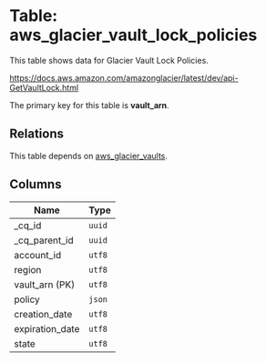 # Table: aws_glacier_vault_lock_policies

This table shows data for Glacier Vault Lock Policies.

https://docs.aws.amazon.com/amazonglacier/latest/dev/api-GetVaultLock.html

The primary key for this table is **vault_arn**.

## Relations

This table depends on [aws_glacier_vaults](aws_glacier_vaults.md).

## Columns

| Name          | Type          |
| ------------- | ------------- |
|_cq_id|`uuid`|
|_cq_parent_id|`uuid`|
|account_id|`utf8`|
|region|`utf8`|
|vault_arn (PK)|`utf8`|
|policy|`json`|
|creation_date|`utf8`|
|expiration_date|`utf8`|
|state|`utf8`|